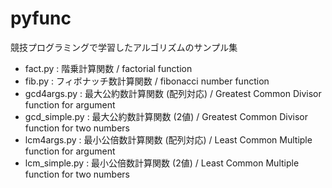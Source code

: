 # pyfunc
競技プログラミングで学習したアルゴリズムのサンプル集

* fact.py         :   階乗計算関数 / factorial function
* fib.py          :   フィボナッチ数計算関数 / fibonacci number function
* gcd4args.py     :   最大公約数計算関数 (配列対応) / Greatest Common Divisor function for argument
* gcd_simple.py   :   最大公約数計算関数 (2値) / Greatest Common Divisor function for two numbers
* lcm4args.py     :   最小公倍数計算関数 (配列対応) / Least Common Multiple function for argument
* lcm_simple.py   :   最小公倍数計算関数 (2値) / Least Common Multiple function for two numbers
